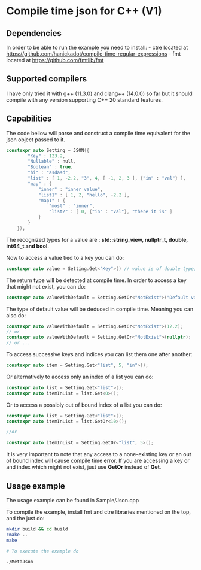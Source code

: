 # Compile time json for C++ (V1)

## Dependencies

In order to be able to run the example you need to install:
    - ctre located at https://github.com/hanickadot/compile-time-regular-expressions
    - fmt located at https://github.com/fmtlib/fmt

## Supported compilers

I have only tried it with g++ (11.3.0) and clang++ (14.0.0) so far but it should compile with any version supporting C++ 20 standard features.

## Capabilities

The code bellow will parse and construct a compile time equivalent for the json object passed to it. 

```CPP
constexpr auto Setting = JSON({
        "Key" : 123.2,
        "Nullable" : null,
        "Boolean" : true,
        "hi" : "asdasd",
        "list" : [ 1, -2.2, "3", 4, [ -1, 2, 3 ], {"in" : "val"} ],
        "map" : {
            "inner" : "inner value",
            "list1" : [ 1, 2, "hello", -2.2 ],
            "map1" : {
                "most" : "inner",
                "list2" : [ 0, {"in" : "val"}, "there it is" ]
            }
        }
    });
```

The recognized types for a value are : __std::string_view, nullptr_t, double, int64_t and bool__.

Now to access a value tied to a key you can do:

```cpp
constexpr auto value = Setting.Get<"Key">() // value is of double type;
```
The return type will be detected at compile time. In order to access a key that might not exist, you can do:

```cpp
constexpr auto valueWithDefault = Setting.GetOr<"NotExist">("Default value");
```

The type of default value will be deduced in compile time. Meaning you can also do:

```cpp
constexpr auto valueWithDefault = Setting.GetOr<"NotExist">(12.2);
// or
constexpr auto valueWithDefault = Setting.GetOr<"NotExist">(nullptr);
// or ...
```

To access successive keys and indices you can list them one after another:

```cpp
constexpr auto item = Setting.Get<"list", 5, "in">();
```

Or alternatively to access only an index of a list you can do:

```cpp
constexpr auto list = Setting.Get<"list">();
constexpr auto itemInList = list.Get<0>();
```
Or to access a possibly out of bound index of a list you can do:

```cpp
constexpr auto list = Setting.Get<"list">();
constexpr auto itemInList = list.GetOr<10>();

//or 

constexpr auto itemInList = Setting.GetOr<"list", 5>();
```

It is very important to note that any access to a none-existing key or an out of bound index will cause compile time error. If you are accessing a
key or and index which might not exist, just use __GetOr__ instead of __Get__.

## Usage example

The usage example can be found in Sample/Json.cpp

To compile the example, install fmt and ctre libraries mentioned on the top, and the just do:

```sh
mkdir build && cd build
cmake ..
make

# To execute the example do

./MetaJson
```